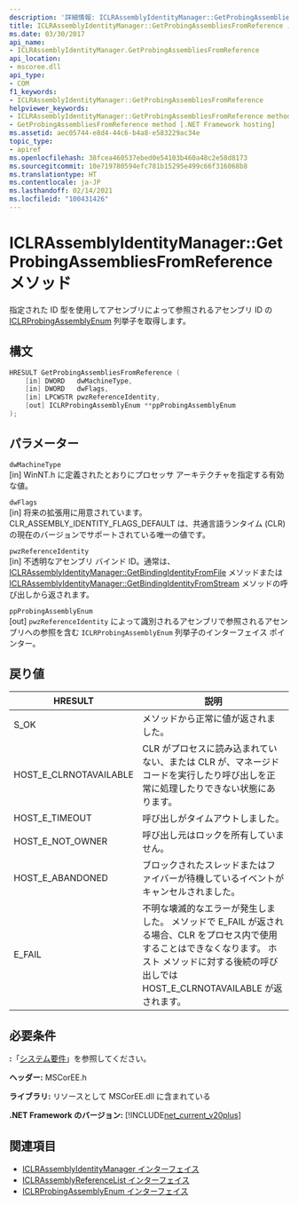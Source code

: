 ```yaml
---
description: '詳細情報: ICLRAssemblyIdentityManager::GetProbingAssembliesFromReference メソッド'
title: ICLRAssemblyIdentityManager::GetProbingAssembliesFromReference メソッド
ms.date: 03/30/2017
api_name:
- ICLRAssemblyIdentityManager.GetProbingAssembliesFromReference
api_location:
- mscoree.dll
api_type:
- COM
f1_keywords:
- ICLRAssemblyIdentityManager::GetProbingAssembliesFromReference
helpviewer_keywords:
- ICLRAssemblyIdentityManager::GetProbingAssembliesFromReference method [.NET Framework hosting]
- GetProbingAssembliesFromReference method [.NET Framework hosting]
ms.assetid: aec05744-e8d4-44c6-b4a8-e583229ac34e
topic_type:
- apiref
ms.openlocfilehash: 38fcea460537ebed0e54103b460a48c2e58d8173
ms.sourcegitcommit: 10e719780594efc781b15295e499c66f316068b8
ms.translationtype: HT
ms.contentlocale: ja-JP
ms.lasthandoff: 02/14/2021
ms.locfileid: "100431426"
---
```

# <a name="iclrassemblyidentitymanagergetprobingassembliesfromreference-method"></a>ICLRAssemblyIdentityManager::GetProbingAssembliesFromReference メソッド

指定された ID 型を使用してアセンブリによって参照されるアセンブリ ID の [ICLRProbingAssemblyEnum](iclrprobingassemblyenum-interface.md) 列挙子を取得します。  
  
## <a name="syntax"></a>構文  
  
```cpp  
HRESULT GetProbingAssembliesFromReference (  
    [in] DWORD   dwMachineType,  
    [in] DWORD   dwFlags,  
    [in] LPCWSTR pwzReferenceIdentity,  
    [out] ICLRProbingAssemblyEnum **ppProbingAssemblyEnum  
);  
```  
  
## <a name="parameters"></a>パラメーター  

 `dwMachineType`  
 [in] WinNT.h に定義されたとおりにプロセッサ アーキテクチャを指定する有効な値。  
  
 `dwFlags`  
 [in] 将来の拡張用に用意されています。 CLR_ASSEMBLY_IDENTITY_FLAGS_DEFAULT は、共通言語ランタイム (CLR) の現在のバージョンでサポートされている唯一の値です。  
  
 `pwzReferenceIdentity`  
 [in] 不透明なアセンブリ バインド ID。通常は、[ICLRAssemblyIdentityManager::GetBindingIdentityFromFile](iclrassemblyidentitymanager-getbindingidentityfromfile-method.md) メソッドまたは [ICLRAssemblyIdentityManager::GetBindingIdentityFromStream](iclrassemblyidentitymanager-getbindingidentityfromstream-method.md) メソッドの呼び出しから返されます。  
  
 `ppProbingAssemblyEnum`  
 [out] `pwzReferenceIdentity` によって識別されるアセンブリで参照されるアセンブリへの参照を含む `ICLRProbingAssemblyEnum` 列挙子のインターフェイス ポインター。  
  
## <a name="return-value"></a>戻り値  
  
|HRESULT|説明|  
|-------------|-----------------|  
|S_OK|メソッドから正常に値が返されました。|  
|HOST_E_CLRNOTAVAILABLE|CLR がプロセスに読み込まれていない、または CLR が、マネージド コードを実行したり呼び出しを正常に処理したりできない状態にあります。|  
|HOST_E_TIMEOUT|呼び出しがタイムアウトしました。|  
|HOST_E_NOT_OWNER|呼び出し元はロックを所有していません。|  
|HOST_E_ABANDONED|ブロックされたスレッドまたはファイバーが待機しているイベントがキャンセルされました。|  
|E_FAIL|不明な壊滅的なエラーが発生しました。 メソッドで E_FAIL が返される場合、CLR をプロセス内で使用することはできなくなります。 ホスト メソッドに対する後続の呼び出しでは HOST_E_CLRNOTAVAILABLE が返されます。|  
  
## <a name="requirements"></a>必要条件  

 **:**「[システム要件](../../get-started/system-requirements.md)」を参照してください。  
  
 **ヘッダー:** MSCorEE.h  
  
 **ライブラリ:** リソースとして MSCorEE.dll に含まれている  
  
 **.NET Framework のバージョン:** [!INCLUDE[net_current_v20plus](../../../../includes/net-current-v20plus-md.md)]  
  
## <a name="see-also"></a>関連項目

- [ICLRAssemblyIdentityManager インターフェイス](iclrassemblyidentitymanager-interface.md)
- [ICLRAssemblyReferenceList インターフェイス](iclrassemblyreferencelist-interface.md)
- [ICLRProbingAssemblyEnum インターフェイス](iclrprobingassemblyenum-interface.md)
